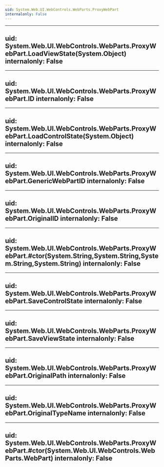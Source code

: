 ```yaml
---
uid: System.Web.UI.WebControls.WebParts.ProxyWebPart
internalonly: False
---
```


---
uid: System.Web.UI.WebControls.WebParts.ProxyWebPart.LoadViewState(System.Object)
internalonly: False
---

---
uid: System.Web.UI.WebControls.WebParts.ProxyWebPart.ID
internalonly: False
---

---
uid: System.Web.UI.WebControls.WebParts.ProxyWebPart.LoadControlState(System.Object)
internalonly: False
---

---
uid: System.Web.UI.WebControls.WebParts.ProxyWebPart.GenericWebPartID
internalonly: False
---

---
uid: System.Web.UI.WebControls.WebParts.ProxyWebPart.OriginalID
internalonly: False
---

---
uid: System.Web.UI.WebControls.WebParts.ProxyWebPart.#ctor(System.String,System.String,System.String,System.String)
internalonly: False
---

---
uid: System.Web.UI.WebControls.WebParts.ProxyWebPart.SaveControlState
internalonly: False
---

---
uid: System.Web.UI.WebControls.WebParts.ProxyWebPart.SaveViewState
internalonly: False
---

---
uid: System.Web.UI.WebControls.WebParts.ProxyWebPart.OriginalPath
internalonly: False
---

---
uid: System.Web.UI.WebControls.WebParts.ProxyWebPart.OriginalTypeName
internalonly: False
---

---
uid: System.Web.UI.WebControls.WebParts.ProxyWebPart.#ctor(System.Web.UI.WebControls.WebParts.WebPart)
internalonly: False
---
